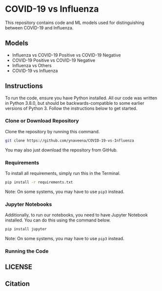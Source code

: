 # COVID-19 vs Influenza

This repository contains code and ML models used for distinguishing between COVID-19 and Influenza.

## Models

* Influenza vs COVID-19 Positive vs COVID-19 Negative
* COVID-19 Positive vs COVID-19 Negative
* Influenza vs Others
* COVID-19 vs Influenza

## Instructions

To run the code, ensure you have Python installed. All our code was written in Python 3.8.0, but should be backwards-compatible to some earlier versions of Python 3. Follow the instructions below to get started.

### Clone or Download Repository

Clone the repository by running this command.

```bash
git clone https://github.com/ynaveena/COVID-19-vs-Influenza
```

You may also just download the repository from GitHub.

### Requirements

To install all requirements, simply run this in the Terminal.

```bash
pip install -r requirements.txt
```

Note: On some systems, you may have to use `pip3` instead.

### Jupyter Notebooks

Additionally, to run our notebooks, you need to have Jupyter Notebook installed. You can do this using the command below.

```bash
pip install jupyter
```

Note: On some systems, you may have to use `pip3` instead.

### Running the Code

## LICENSE

## Citation
